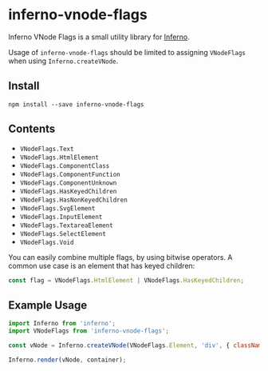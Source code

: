 # inferno-vnode-flags

Inferno VNode Flags is a small utility library for [Inferno](https://github.com/infernojs/inferno).

Usage of `inferno-vnode-flags` should be limited to assigning `VNodeFlags` when using `Inferno.createVNode`.

## Install

```
npm install --save inferno-vnode-flags
```

## Contents

- `VNodeFlags.Text`
- `VNodeFlags.HtmlElement`
- `VNodeFlags.ComponentClass`
- `VNodeFlags.ComponentFunction`
- `VNodeFlags.ComponentUnknown`
- `VNodeFlags.HasKeyedChildren`
- `VNodeFlags.HasNonKeyedChildren`
- `VNodeFlags.SvgElement`
- `VNodeFlags.InputElement`
- `VNodeFlags.TextareaElement`
- `VNodeFlags.SelectElement`
- `VNodeFlags.Void`

You can easily combine multiple flags, by using bitwise operators. A common use case is an element that has keyed children:

```js
const flag = VNodeFlags.HtmlElement | VNodeFlags.HasKeyedChildren;
```

## Example Usage

```js
import Inferno from 'inferno';
import VNodeFlags from 'inferno-vnode-flags';

const vNode = Inferno.createVNode(VNodeFlags.Element, 'div', { className: 'example' }, 'Hello world!');

Inferno.render(vNode, container);
```
